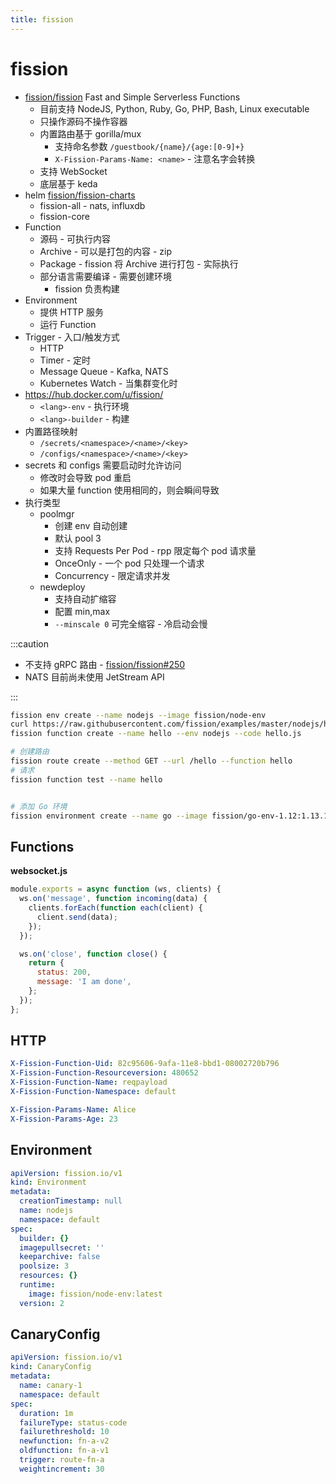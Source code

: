 ```yaml
---
title: fission
---
```


# fission

- [fission/fission](https://github.com/fission/fission)
  Fast and Simple Serverless Functions
  - 目前支持 NodeJS, Python, Ruby, Go, PHP, Bash, Linux executable
  - 只操作源码不操作容器
  - 内置路由基于 gorilla/mux
    - 支持命名参数 `/guestbook/{name}/{age:[0-9]+}`
    - `X-Fission-Params-Name: <name>` - 注意名字会转换
  - 支持 WebSocket
  - 底层基于 keda
- helm [fission/fission-charts](https://github.com/fission/fission-charts)
  - fission-all - nats, influxdb
  - fission-core
- Function
  - 源码 - 可执行内容
  - Archive - 可以是打包的内容 - zip
  - Package - fission 将 Archive 进行打包 - 实际执行
  - 部分语言需要编译 - 需要创建环境
    - fission 负责构建
- Environment
  - 提供 HTTP 服务
  - 运行 Function
- Trigger - 入口/触发方式
  - HTTP
  - Timer - 定时
  - Message Queue - Kafka, NATS
  - Kubernetes Watch - 当集群变化时
- https://hub.docker.com/u/fission/
  - `<lang>-env` - 执行环境
  - `<lang>-builder` - 构建
- 内置路径映射
  - `/secrets/<namespace>/<name>/<key>`
  - `/configs/<namespace>/<name>/<key>`
- secrets 和 configs 需要启动时允许访问
  - 修改时会导致 pod 重启
  - 如果大量 function 使用相同的，则会瞬间导致
- 执行类型
  - poolmgr
    - 创建 env 自动创建
    - 默认 pool 3
    - 支持 Requests Per Pod - rpp 限定每个 pod 请求量
    - OnceOnly - 一个 pod 只处理一个请求
    - Concurrency - 限定请求并发
  - newdeploy
    - 支持自动扩缩容
    - 配置 min,max
    - `--minscale 0` 可完全缩容 - 冷启动会慢

:::caution

- 不支持 gRPC 路由 - [fission/fission#250](https://github.com/fission/fission/issues/250)
- NATS 目前尚未使用 JetStream API

:::

```bash
fission env create --name nodejs --image fission/node-env
curl https://raw.githubusercontent.com/fission/examples/master/nodejs/hello.js > hello.js
fission function create --name hello --env nodejs --code hello.js

# 创建路由
fission route create --method GET --url /hello --function hello
# 请求
fission function test --name hello


# 添加 Go 环境
fission environment create --name go --image fission/go-env-1.12:1.13.1 --builder fission/go-builder-1.12:1.13.1
```

## Functions

**websocket.js**

```js
module.exports = async function (ws, clients) {
  ws.on('message', function incoming(data) {
    clients.forEach(function each(client) {
      client.send(data);
    });
  });

  ws.on('close', function close() {
    return {
      status: 200,
      message: 'I am done',
    };
  });
};
```

## HTTP

```yaml
X-Fission-Function-Uid: 82c95606-9afa-11e8-bbd1-08002720b796
X-Fission-Function-Resourceversion: 480652
X-Fission-Function-Name: reqpayload
X-Fission-Function-Namespace: default

X-Fission-Params-Name: Alice
X-Fission-Params-Age: 23
```

## Environment

```yaml
apiVersion: fission.io/v1
kind: Environment
metadata:
  creationTimestamp: null
  name: nodejs
  namespace: default
spec:
  builder: {}
  imagepullsecret: ''
  keeparchive: false
  poolsize: 3
  resources: {}
  runtime:
    image: fission/node-env:latest
  version: 2
```

## CanaryConfig

```yaml
apiVersion: fission.io/v1
kind: CanaryConfig
metadata:
  name: canary-1
  namespace: default
spec:
  duration: 1m
  failureType: status-code
  failurethreshold: 10
  newfunction: fn-a-v2
  oldfunction: fn-a-v1
  trigger: route-fn-a
  weightincrement: 30
```
